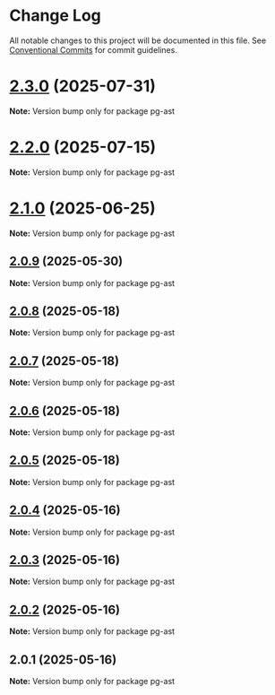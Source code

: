 # Change Log

All notable changes to this project will be documented in this file.
See [Conventional Commits](https://conventionalcommits.org) for commit guidelines.

# [2.3.0](https://github.com/launchql/launchql/compare/pg-ast@2.2.0...pg-ast@2.3.0) (2025-07-31)

**Note:** Version bump only for package pg-ast





# [2.2.0](https://github.com/launchql/launchql/compare/pg-ast@2.1.0...pg-ast@2.2.0) (2025-07-15)

**Note:** Version bump only for package pg-ast





# [2.1.0](https://github.com/launchql/launchql/compare/pg-ast@2.0.9...pg-ast@2.1.0) (2025-06-25)

**Note:** Version bump only for package pg-ast





## [2.0.9](https://github.com/launchql/launchql/compare/pg-ast@2.0.8...pg-ast@2.0.9) (2025-05-30)

**Note:** Version bump only for package pg-ast





## [2.0.8](https://github.com/launchql/launchql/compare/pg-ast@2.0.7...pg-ast@2.0.8) (2025-05-18)

**Note:** Version bump only for package pg-ast





## [2.0.7](https://github.com/launchql/launchql/compare/pg-ast@2.0.6...pg-ast@2.0.7) (2025-05-18)

**Note:** Version bump only for package pg-ast





## [2.0.6](https://github.com/launchql/launchql/compare/pg-ast@2.0.5...pg-ast@2.0.6) (2025-05-18)

**Note:** Version bump only for package pg-ast





## [2.0.5](https://github.com/launchql/launchql/compare/pg-ast@2.0.4...pg-ast@2.0.5) (2025-05-18)

**Note:** Version bump only for package pg-ast





## [2.0.4](https://github.com/launchql/launchql/compare/pg-ast@2.0.3...pg-ast@2.0.4) (2025-05-16)

**Note:** Version bump only for package pg-ast





## [2.0.3](https://github.com/launchql/launchql/compare/pg-ast@2.0.2...pg-ast@2.0.3) (2025-05-16)

**Note:** Version bump only for package pg-ast





## [2.0.2](https://github.com/launchql/launchql/compare/pg-ast@2.0.1...pg-ast@2.0.2) (2025-05-16)

**Note:** Version bump only for package pg-ast





## 2.0.1 (2025-05-16)

**Note:** Version bump only for package pg-ast
